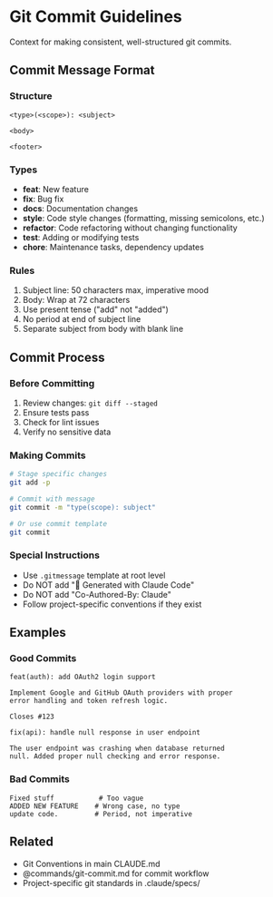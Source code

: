 # Git Commit Guidelines

Context for making consistent, well-structured git commits.

## Commit Message Format

### Structure
```
<type>(<scope>): <subject>

<body>

<footer>
```

### Types
- **feat**: New feature
- **fix**: Bug fix
- **docs**: Documentation changes
- **style**: Code style changes (formatting, missing semicolons, etc.)
- **refactor**: Code refactoring without changing functionality
- **test**: Adding or modifying tests
- **chore**: Maintenance tasks, dependency updates

### Rules
1. Subject line: 50 characters max, imperative mood
2. Body: Wrap at 72 characters
3. Use present tense ("add" not "added")
4. No period at end of subject line
5. Separate subject from body with blank line

## Commit Process

### Before Committing
1. Review changes: `git diff --staged`
2. Ensure tests pass
3. Check for lint issues
4. Verify no sensitive data

### Making Commits
```bash
# Stage specific changes
git add -p

# Commit with message
git commit -m "type(scope): subject"

# Or use commit template
git commit
```

### Special Instructions
- Use `.gitmessage` template at root level
- Do NOT add "🤖 Generated with Claude Code" 
- Do NOT add "Co-Authored-By: Claude"
- Follow project-specific conventions if they exist

## Examples

### Good Commits
```
feat(auth): add OAuth2 login support

Implement Google and GitHub OAuth providers with proper
error handling and token refresh logic.

Closes #123
```

```
fix(api): handle null response in user endpoint

The user endpoint was crashing when database returned
null. Added proper null checking and error response.
```

### Bad Commits
```
Fixed stuff           # Too vague
ADDED NEW FEATURE    # Wrong case, no type
update code.         # Period, not imperative
```

## Related
- Git Conventions in main CLAUDE.md
- @commands/git-commit.md for commit workflow
- Project-specific git standards in .claude/specs/
